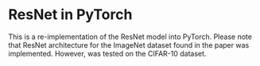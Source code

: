 # ResNet in PyTorch

This is a re-implementation of the ResNet model into PyTorch. Please note that ResNet architecture for the ImageNet dataset found in the paper was implemented. However, was tested on the CIFAR-10 dataset. 